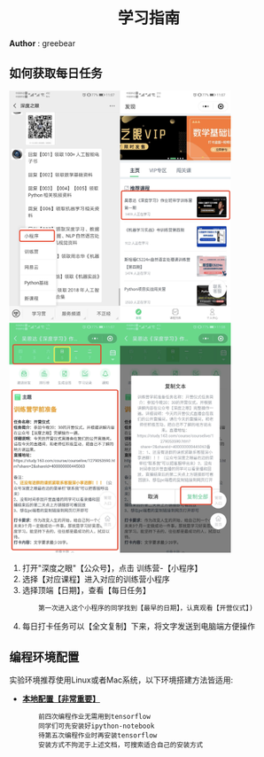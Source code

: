 <h1 align="center">学习指南</h1>

**Author** : greebear


## 如何获取每日任务


<img src="./guideAssets/miniApp1.jpg" width="200" alt="miniApp1"/><img src="./guideAssets/miniApp2.jpg" width="200" alt="miniApp1"/>
<img src="./guideAssets/miniApp3.jpg" width="200" alt="miniApp3"/><img src="./guideAssets/miniApp4.jpg" width="200" alt="miniApp4"/>
1. 打开"深度之眼"【公众号】，点击 训练营-【小程序】
2. 选择【对应课程】进入对应的训练营小程序
3. 选择顶端【日期】，查看【每日任务】
    ```diff
        第一次进入这个小程序的同学找到【最早的日期】，认真观看【开营仪式】)
    ```
4. 每日打卡任务可以【全文复制】下来，将文字发送到电脑端方便操作


## 编程环境配置

实验环境推荐使用Linux或者Mac系统，以下环境搭建方法皆适用:
- [**本地配置【非常重要】**](https://github.com/learning511/cs224n-learning-camp/blob/master/environment.md)

    ```diff
        前四次编程作业无需用到tensorflow
        同学们可先安装好ipython-notebook
        待第五次编程作业时再安装tensorflow
        安装方式不拘泥于上述文档，可搜索适合自己的安装方式
    ```

